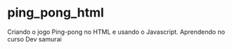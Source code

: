 # ping_pong_html
Criando o jogo Ping-pong no HTML e usando o Javascript.
Aprendendo no curso Dev samurai
